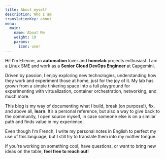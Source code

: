 ```yaml
---
title: About myself
description: Who I am
translationKey: about
menu:
  main:
    name: About Me
    weight: 10
    params:
      icon: user
---
```

Hi! I'm Etienne, an **automation** lover and **homelab** projects enthusiast. I am a Linux SME and work as a **Senior Cloud DevOps Engineer** at Capgemini.

Driven by passion, I enjoy exploring new technologies, understanding how they work and experiment those at home, just for the joy of it. My lab has grown from a simple tinkering space into a full playground for experimenting with virtualization, container orchestration, networking, and much more.

This blog is my way of documenting what I build, break (on purpose!), fix, and above all, **learn**. It’s a personal reference, but also a way to give back to the community, I open source myself, in case someone else is on a similar path and finds value in my experience.

Even though I'm French, I write my personal notes in English to perfect my use of this language, but I still try to translate them into my mother tongue.

If you're working on something cool, have questions, or want to bring new ideas on the table, **feel free to reach out**!
